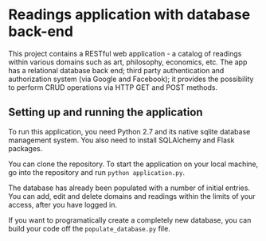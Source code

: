 # Readings application with database back-end

This project contains a RESTful web application - a catalog of readings within various domains such as art, philosophy, economics, etc. The app has a relational database back end; third party authentication and authorization system (via Google and Facebook); it provides the possibility to perform CRUD operations via HTTP GET and POST methods. 

## Setting up and running the application 

To run this application, you need Python 2.7 and its native sqlite database management system. You also need to install SQLAlchemy and Flask packages. 

You can clone the repository. To start the application on your local machine, go into the repository and run `python application.py`. 

The database has already been populated with a number of initial entries. You can add, edit and delete domains and readings within the limits of your access, after you have logged in. 

If you want to programatically create a completely new database, you can build your code off the 
`populate_database.py` file.  